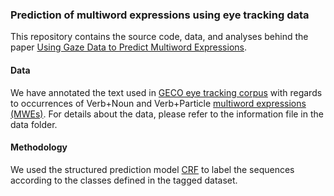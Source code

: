 ### Prediction of multiword expressions using eye tracking data

This repository contains the source code, data, and analyses behind the paper [Using Gaze Data to Predict Multiword Expressions](http://www.acl-bg.org/proceedings/2017/RANLP%202017/pdf/RANLP078.pdf).

#### Data

We have annotated the text used in [GECO eye tracking corpus](http://expsy.ugent.be/downloads/geco/) with regards to occurrences of Verb+Noun and Verb+Particle [multiword expressions (MWEs)](https://en.wikipedia.org/wiki/Multiword_expression). For details about the data, please refer to the information file in the data folder.

#### Methodology 

We used the structured prediction model [CRF](https://en.wikipedia.org/wiki/Conditional_random_field) to label the sequences according to the classes defined in the tagged dataset.
